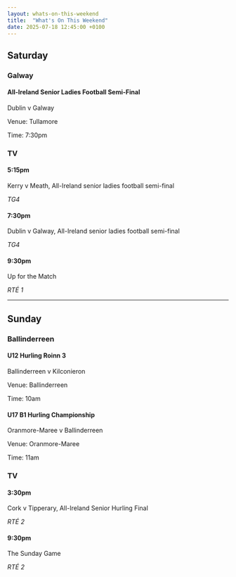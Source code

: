 ```yaml
---
layout: whats-on-this-weekend
title:  "What's On This Weekend"
date: 2025-07-18 12:45:00 +0100
---
```


## Saturday

### Galway

#### All-Ireland Senior Ladies Football Semi-Final

Dublin v Galway

Venue: Tullamore

Time: 7:30pm

### TV

#### 5:15pm

Kerry v Meath, All-Ireland senior ladies football semi-final

*TG4*

#### 7:30pm

Dublin v Galway, All-Ireland senior ladies football semi-final

*TG4*

#### 9:30pm

Up for the Match

*RTÉ 1*

---

## Sunday

### Ballinderreen

#### U12 Hurling Roinn 3

Ballinderreen v Kilconieron

Venue: Ballinderreen

Time: 10am

#### U17 B1 Hurling Championship

Oranmore-Maree v Ballinderreen

Venue: Oranmore-Maree

Time: 11am

### TV

#### 3:30pm

Cork v Tipperary, All-Ireland Senior Hurling Final

*RTÉ 2*

#### 9:30pm

The Sunday Game

*RTÉ 2*